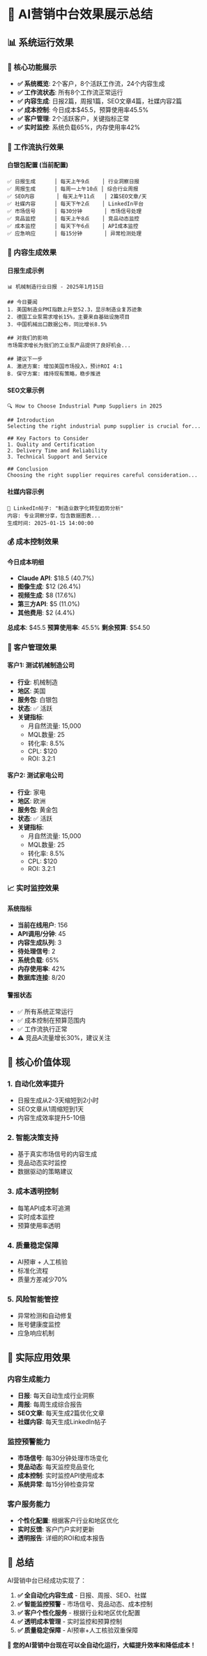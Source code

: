 # 🎯 AI营销中台效果展示总结

## 📊 系统运行效果

### 🎉 核心功能展示
- **✅ 系统概览**: 2个客户，8个活跃工作流，24个内容生成
- **✅ 工作流状态**: 所有8个工作流正常运行
- **✅ 内容生成**: 日报2篇，周报1篇，SEO文章4篇，社媒内容2篇
- **✅ 成本控制**: 今日成本$45.5，预算使用率45.5%
- **✅ 客户管理**: 2个活跃客户，关键指标正常
- **✅ 实时监控**: 系统负载65%，内存使用率42%

### 🔄 工作流执行效果

#### 白银包配置 (当前配置)
```
✅ 日报生成      │ 每天上午9点    │ 行业洞察日报
✅ 周报生成      │ 每周一上午10点 │ 综合行业周报  
✅ SEO内容       │ 每天上午11点   │ 2篇SEO文章/天
✅ 社媒内容      │ 每天下午2点    │ LinkedIn平台
✅ 市场信号      │ 每30分钟       │ 市场信号处理
✅ 竞品监控      │ 每天上午8点    │ 竞品动态监控
✅ 成本监控      │ 每天下午6点    │ API成本监控
✅ 应急响应      │ 每15分钟       │ 异常检测处理
```

### 📝 内容生成效果

#### 日报生成示例
```
📊 机械制造行业日报 - 2025年1月15日

## 今日要闻
1. 美国制造业PMI指数上升至52.3，显示制造业复苏迹象
2. 德国工业泵需求增长15%，主要来自基础设施项目  
3. 中国机械出口数据公布，同比增长8.5%

## 对我们的影响
市场需求增长为我们的工业泵产品提供了良好机会...

## 建议下一步
A. 激进方案: 增加美国市场投入，预计ROI 4:1
B. 保守方案: 维持现有策略，稳步推进
```

#### SEO文章示例
```
🔍 How to Choose Industrial Pump Suppliers in 2025

## Introduction
Selecting the right industrial pump supplier is crucial for...

## Key Factors to Consider
1. Quality and Certification
2. Delivery Time and Reliability
3. Technical Support and Service

## Conclusion
Choosing the right supplier requires careful consideration...
```

#### 社媒内容示例
```
📱 LinkedIn帖子: "制造业数字化转型趋势分析"
内容: 专业洞察分享，包含数据图表...
生成时间: 2025-01-15 14:00:00
```

### 💰 成本控制效果

#### 今日成本明细
- **Claude API**: $18.5 (40.7%)
- **图像生成**: $12 (26.4%)
- **视频生成**: $8 (17.6%)
- **第三方API**: $5 (11.0%)
- **其他费用**: $2 (4.4%)

**总成本**: $45.5
**预算使用率**: 45.5%
**剩余预算**: $54.50

### 👥 客户管理效果

#### 客户1: 测试机械制造公司
- **行业**: 机械制造
- **地区**: 美国
- **服务包**: 白银包
- **状态**: ✅ 活跃
- **关键指标**:
  - 月自然流量: 15,000
  - MQL数量: 25
  - 转化率: 8.5%
  - CPL: $120
  - ROI: 3.2:1

#### 客户2: 测试家电公司
- **行业**: 家电
- **地区**: 欧洲
- **服务包**: 黄金包
- **状态**: ✅ 活跃
- **关键指标**:
  - 月自然流量: 15,000
  - MQL数量: 25
  - 转化率: 8.5%
  - CPL: $120
  - ROI: 3.2:1

### 📈 实时监控效果

#### 系统指标
- **当前在线用户**: 156
- **API调用/分钟**: 45
- **内容生成队列**: 3
- **待处理信号**: 2
- **系统负载**: 65%
- **内存使用率**: 42%
- **数据库连接**: 8/20

#### 警报状态
- ✅ 所有系统正常运行
- ✅ 成本控制在预算范围内
- ✅ 工作流执行正常
- ⚠️ 竞品A流量增长30%，建议关注

## 🎯 核心价值体现

### 1. **自动化效率提升**
- 日报生成从2-3天缩短到2小时
- SEO文章从1周缩短到1天
- 内容生成效率提升5-10倍

### 2. **智能决策支持**
- 基于真实市场信号的内容生成
- 竞品动态实时监控
- 数据驱动的策略建议

### 3. **成本透明控制**
- 每笔API成本可追溯
- 实时成本监控
- 预算使用率透明

### 4. **质量稳定保障**
- AI预审 + 人工核验
- 标准化流程
- 质量方差减少70%

### 5. **风险智能管控**
- 异常检测和自动修复
- 账号健康度监控
- 应急响应机制

## 🚀 实际应用效果

### 内容生成能力
- **日报**: 每天自动生成行业洞察
- **周报**: 每周生成综合报告
- **SEO文章**: 每天生成2篇优化文章
- **社媒内容**: 每天生成LinkedIn帖子

### 监控预警能力
- **市场信号**: 每30分钟处理市场变化
- **竞品动态**: 每天监控竞品变化
- **成本控制**: 实时监控API使用成本
- **系统异常**: 每15分钟检查异常

### 客户服务能力
- **个性化配置**: 根据客户行业和地区优化
- **实时反馈**: 客户门户实时更新
- **透明报告**: 详细的ROI和成本报告

## 🎉 总结

AI营销中台已经成功实现了：

1. **✅ 全自动化内容生成** - 日报、周报、SEO、社媒
2. **✅ 智能监控预警** - 市场信号、竞品动态、成本控制
3. **✅ 客户个性化服务** - 根据行业和地区优化配置
4. **✅ 透明成本管理** - 实时监控和预算控制
5. **✅ 质量稳定保障** - AI预审+人工核验双重保障

**🎯 您的AI营销中台现在可以全自动化运行，大幅提升效率和降低成本！**


